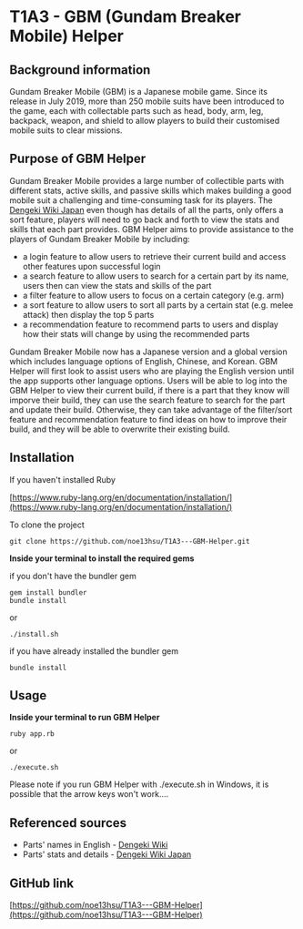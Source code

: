 # T1A3 - GBM (Gundam Breaker Mobile) Helper

## Background information
Gundam Breaker Mobile (GBM) is a Japanese mobile game. Since its release in July 2019, more than 250 mobile suits have been introduced to the game, each with collectable parts such as head, body, arm, leg, backpack, weapon, and shield to allow players to build their customised mobile suits to clear missions.

## Purpose of GBM Helper
Gundam Breaker Mobile provides a large number of collectible parts with different stats, active skills, and passive skills which makes building a good mobile suit a challenging and time-consuming task for its players. The [Dengeki Wiki Japan](https://wiki.dengekionline.com/gbm/) even though has details of all the parts, only offers a sort feature, players will need to go back and forth to view the stats and skills that each part provides. GBM Helper aims to provide assistance to the players of Gundam Breaker Mobile by including:
* a login feature to allow users to retrieve their current build and access other features upon successful login
* a search feature to allow users to search for a certain part by its name, users then can view the stats and skills of the part
* a filter feature to allow users to focus on a certain category (e.g. arm)
* a sort feature to allow users to sort all parts by a certain stat (e.g. melee attack) then display the top 5 parts
* a recommendation feature to recommend parts to users and display how their stats will change by using the recommended parts

Gundam Breaker Mobile now has a Japanese version and a global version which includes language options of English, Chinese, and Korean. GBM Helper will first look to assist users who are playing the English version until the app supports other language options. Users will be able to log into the GBM Helper to view their current build, if there is a part that they know will imporve their build, they can use the search feature to search for the part and update their build. Otherwise, they can take advantage of the filter/sort feature and recommendation feature to find ideas on how to improve their build, and they will be able to overwrite their existing build.

## Installation
If you haven't installed Ruby

[https://www.ruby-lang.org/en/documentation/installation/](https://www.ruby-lang.org/en/documentation/installation/)

To clone the project
```
git clone https://github.com/noe13hsu/T1A3---GBM-Helper.git
```
**Inside your terminal to install the required gems**

if you don't have the bundler gem
```
gem install bundler
bundle install
```
or
```
./install.sh
```
if you have already installed the bundler gem
```
bundle install
```

## Usage
**Inside your terminal to run GBM Helper**

```
ruby app.rb
```
or
```
./execute.sh
```
Please note if you run GBM Helper with ./execute.sh in Windows, it is possible that the arrow keys won't work....

## Referenced sources
* Parts' names in English - [Dengeki Wiki](https://g-b-en.ggame.jp/wiki/)
* Parts' stats and details - [Dengeki Wiki Japan](https://wiki.dengekionline.com/gbm/)

## GitHub link
[https://github.com/noe13hsu/T1A3---GBM-Helper](https://github.com/noe13hsu/T1A3---GBM-Helper)
